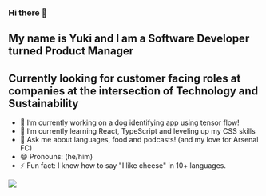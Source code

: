 ### Hi there 👋

## My name is Yuki and I am a Software Developer turned Product Manager
## Currently looking for customer facing roles at companies at the intersection of Technology and Sustainability


- 🔭 I’m currently working on a dog identifying app using tensor flow!
- 🌱 I’m currently learning React, TypeScript and leveling up my CSS skills
- 💬 Ask me about languages, food and podcasts! (and my love for Arsenal FC)
- 😄 Pronouns: (he/him)
- ⚡ Fun fact: I know how to say "I like cheese" in 10+ languages.
<!-- 
[![Yuki's GitHub stats](https://github-readme-stats.vercel.app/api?username=yuki-fujiwara-s)](https://github.com/yuki-fujiwara-s/github-readme-stats)


TODO:
- Add Tools and Technologies section
- Add Blogs and writing section
-->

<a href="https://github.com/Yuki-Fujiwara-S/Yuki-Fujiwara-S">
  <img align="center" src="https://github-readme-stats.vercel.app/api/top-langs/?username=Yuki-Fujiwara-S&hide=java,html,tex&title_color=ffffff&text_color=c9cacc&icon_color=2bbc8a&bg_color=1d1f21&langs_count=3" />
</a>

